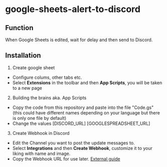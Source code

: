 # google-sheets-alert-to-discord
## Function
When Google Sheets is edited, wait for delay and then send to Discord.

## Installation
1. Create google sheet
 * Configure colums, other tabs etc.
 * Select **Extensions** in the toolbar and then **App Scripts**, you will be taken to a new page
2. Building the brains aka. App Scripts
 * Copy the code from this repository and paste into the file "Code.gs" (this could have different names depending on your language but there is only one file by default)
 * Change the values [DISCORD_URL] [GOOGLESPREADSHEET_URL]
3. Create Webhook in Discord
 * Edit the Channel you want to post the update messages to.
 * Select **Integrations** and then **Create Webhook**, customize it to your liking with name and image.
 * Copy the Webhook URL for use later.
[External guide](https://www.lido.app/tutorials/discord-to-google-sheets)